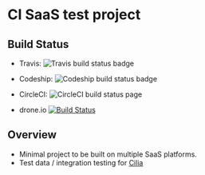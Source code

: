 # CI SaaS test project

## Build Status
* Travis: ![Travis build status badge](https://travis-ci.org/bbiskup/ci-saas-test-project.svg?branch=master)

* Codeship: ![Codeship build status badge](https://codeship.com/projects/a945b780-7fc5-0134-bf93-165195a768fc/status?branch=master)

* CircleCI: ![CircleCI build status page](https://circleci.com/gh/bbiskup/ci-saas-test-project.svg?style=shield&circle-token=d5d1dd7847af8aa67fc98dd0814184d7d9514d80)

* drone.io [![Build Status](https://drone.io/github.com/bbiskup/ci-saas-test-project/status.png)](https://drone.io/github.com/bbiskup/ci-saas-test-project/latest)

## Overview

- Minimal project to be built on multiple SaaS platforms.
- Test data / integration testing for [Cilia](https://github.com/bbiskup/cilia)